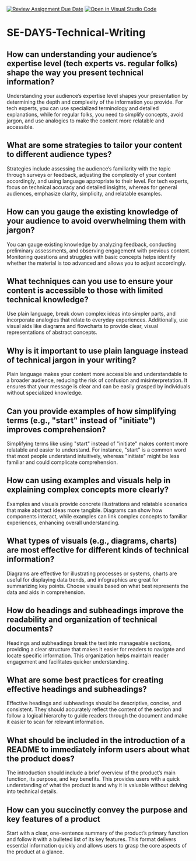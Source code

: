 [![Review Assignment Due Date](https://classroom.github.com/assets/deadline-readme-button-22041afd0340ce965d47ae6ef1cefeee28c7c493a6346c4f15d667ab976d596c.svg)](https://classroom.github.com/a/zsAR-pyY)
[![Open in Visual Studio Code](https://classroom.github.com/assets/open-in-vscode-2e0aaae1b6195c2367325f4f02e2d04e9abb55f0b24a779b69b11b9e10269abc.svg)](https://classroom.github.com/online_ide?assignment_repo_id=15656247&assignment_repo_type=Assignmentepo)
# SE-DAY5-Technical-Writing
## How can understanding your audience’s expertise level (tech experts vs. regular folks) shape the way you present technical information?
Understanding your audience’s expertise level shapes your presentation by determining the depth and complexity of the information you provide. For tech experts, you can use specialized terminology and detailed explanations, while for regular folks, you need to simplify concepts, avoid jargon, and use analogies to make the content more relatable and accessible.

## What are some strategies to tailor your content to different audience types?
Strategies include assessing the audience’s familiarity with the topic through surveys or feedback, adjusting the complexity of your content accordingly, and using language appropriate to their level. For tech experts, focus on technical accuracy and detailed insights, whereas for general audiences, emphasize clarity, simplicity, and relatable examples.

## How can you gauge the existing knowledge of your audience to avoid overwhelming them with jargon?
You can gauge existing knowledge by analyzing feedback, conducting preliminary assessments, and observing engagement with previous content. Monitoring questions and struggles with basic concepts helps identify whether the material is too advanced and allows you to adjust accordingly.

## What techniques can you use to ensure your content is accessible to those with limited technical knowledge?
Use plain language, break down complex ideas into simpler parts, and incorporate analogies that relate to everyday experiences. Additionally, use visual aids like diagrams and flowcharts to provide clear, visual representations of abstract concepts.

## Why is it important to use plain language instead of technical jargon in your writing?
Plain language makes your content more accessible and understandable to a broader audience, reducing the risk of confusion and misinterpretation. It ensures that your message is clear and can be easily grasped by individuals without specialized knowledge.

## Can you provide examples of how simplifying terms (e.g., "start" instead of "initiate") improves comprehension?
Simplifying terms like using "start" instead of "initiate" makes content more relatable and easier to understand. For instance, "start" is a common word that most people understand intuitively, whereas "initiate" might be less familiar and could complicate comprehension.

## How can using examples and visuals help in explaining complex concepts more clearly?
Examples and visuals provide concrete illustrations and relatable scenarios that make abstract ideas more tangible. Diagrams can show how components interact, while examples can link complex concepts to familiar experiences, enhancing overall understanding.

## What types of visuals (e.g., diagrams, charts) are most effective for different kinds of technical information?
Diagrams are effective for illustrating processes or systems, charts are useful for displaying data trends, and infographics are great for summarizing key points. Choose visuals based on what best represents the data and aids in comprehension.

## How do headings and subheadings improve the readability and organization of technical documents?
Headings and subheadings break the text into manageable sections, providing a clear structure that makes it easier for readers to navigate and locate specific information. This organization helps maintain reader engagement and facilitates quicker understanding.

## What are some best practices for creating effective headings and subheadings?
Effective headings and subheadings should be descriptive, concise, and consistent. They should accurately reflect the content of the section and follow a logical hierarchy to guide readers through the document and make it easier to scan for relevant information.

## What should be included in the introduction of a README to immediately inform users about what the product does?
The introduction should include a brief overview of the product’s main function, its purpose, and key benefits. This provides users with a quick understanding of what the product is and why it is valuable without delving into technical details.

## How can you succinctly convey the purpose and key features of a product
Start with a clear, one-sentence summary of the product’s primary function and follow it with a bulleted list of its key features. This format delivers essential information quickly and allows users to grasp the core aspects of the product at a glance.
